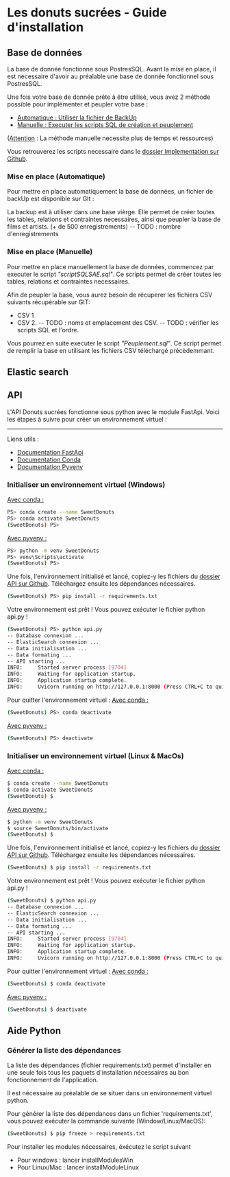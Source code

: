
# **Les donuts sucrées - Guide d'installation**

## Base de données
La base de donnée fonctionne sous PostresSQL.
Avant la mise en place, il est necessaire d'avoir au préalable une base de donnée fonctionnel sous PostresSQL.


Une fois votre base de donnée prête à être utilisé, vous avez 2 méthode possible pour implémenter et peupler votre base :
- [<u>Automatique</u> : Utiliser la fichier de BackUp](#mise-en-place-automatique) 
- [<u>Manuelle</u> : Executer les scripts SQL de création et peuplement](#mise-en-place-manuelle)

(<u>Attention</u> : La méthode manuelle necessite plus de temps et ressources)

Vous retrouverez les scripts necessaire dans le [dossier Implementation sur Github](https://github.com/8Paprika5/API_RecommandationSys/tree/main/Implementation).


### Mise en place (Automatique)
Pour mettre en place automatiquement la base de données, un fichier de backUp est disponible sur GIt : 

La backup est à utiliser dans une base vièrge. Elle permet de créer toutes les tables, relations et contraintes necessaires, ainsi que peupler la base de films et artists. (+ de 500 enregistrements)
-- TODO : nombre d'enregistrements


### Mise en place (Manuelle)
Pour mettre en place manuellement la base de données, commencez par executer le script _"scriptSQLSAE.sql"_. Ce scripts permet de créer toutes les tables, relations et contraintes necessaires.

Afin de peupler la base, vous aurez besoin de récuperer les fichiers CSV suivants récupérable sur GIT: 
- CSV 1
- CSV 2.
-- TODO : noms et emplacement des CSV.
-- TODO : vérifier les scripts SQL et l'ordre.

Vous pourrez en suite executer le script _"Peuplement.sql"_. Ce script permet de remplir la base en utilisant les fichiers CSV téléchargé précèdemmant.



## Elastic search

## API
L'API Donuts sucrées fonctionne sous python avec le module FastApi. Voici les étapes à suivre pour créer un environnement virtuel :

---

Liens utils :
- [Documentation FastApi](https://fastapi.tiangolo.com/)
- [Documentation Conda](https://conda.io/projects/conda/en/latest/user-guide/getting-started.html)
- [Documentation Pyvenv](https://docs.python.org/fr/3/library/venv.html)

### Initialiser un environnement virtuel (Windows)
<u>Avec conda :</u>
```sh
PS> conda create --name SweetDonuts
PS> conda activate SweetDonuts
(SweetDonuts) PS>
```

<u>Avec pyvenv :</u>
```sh
PS> python -m venv SweetDonuts
PS> venv\Scripts\activate
(SweetDonuts) PS>
```

Une fois, l'environnement initialisé et lancé, copiez-y les fichiers du [dossier API sur Github](https://github.com/8Paprika5/API_RecommandationSys/tree/main/API). Téléchargez ensuite les dépendances nécessaires.

```sh
(SweetDonuts) PS> pip install -r requirements.txt
```

Votre environnement est prêt ! Vous pouvez exécuter le fichier python api.py !
```sh
(SweetDonuts) PS> python api.py
-- Database connexion ...
-- ElasticSearch connexion ...
-- Data initialisation ...
-- Data formating ...
-- API starting ...
INFO:     Started server process [9704]
INFO:     Waiting for application startup.
INFO:     Application startup complete.
INFO:     Uvicorn running on http://127.0.0.1:8000 (Press CTRL+C to quit)
```

Pour quitter l'environnement virtuel : 
<u>Avec conda :</u>
```sh
(SweetDonuts) PS> conda deactivate
```

<u>Avec pyvenv :</u>
```sh
(SweetDonuts) PS> deactivate
```



### Initialiser un environnement virtuel (Linux & MacOs)
<u>Avec conda :</u>

```sh
$ conda create --name SweetDonuts
$ conda activate SweetDonuts
(SweetDonuts) $
```

<u>Avec pyvenv :</u>

```sh
$ python -m venv SweetDonuts
$ source SweetDonuts/bin/activate
(SweetDonuts) $
```

Une fois, l'environnement initialisé et lancé, copiez-y les fichiers du [dossier API sur Github](https://github.com/8Paprika5/API_RecommandationSys/tree/main/API). Téléchargez ensuite les dépendances nécessaires.

```sh
(SweetDonuts) $ pip install -r requirements.txt
```

Votre environnement est prêt ! Vous pouvez exécuter le fichier python api.py !
```sh
(SweetDonuts) $ python api.py
-- Database connexion ...
-- ElasticSearch connexion ...
-- Data initialisation ...
-- Data formating ...
-- API starting ...
INFO:     Started server process [9704]
INFO:     Waiting for application startup.
INFO:     Application startup complete.
INFO:     Uvicorn running on http://127.0.0.1:8000 (Press CTRL+C to quit)
```

Pour quitter l'environnement virtuel : 
<u>Avec conda :</u>

```sh
(SweetDonuts) $ conda deactivate
```

<u>Avec pyvenv :</u>

```sh
(SweetDonuts) $ deactivate
```








## Aide Python
### Générer la liste des dépendances 
La liste des dépendances (fichier requirements.txt) permet d'installer en une seule fois tous les paquets d'installation nécessaires au bon fonctionnement de l'application.

Il est nécessaire au préalable de se situer dans un environnement virtuel python.

Pour générer la liste des dépendances dans un fichier 'requirements.txt', vous pouvez exécuter la commande suivante (Window/Linux/MacOS):

```sh
(SweetDonuts) $ pip freeze > requirements.txt
```

Pour installer les modules nécessaires, éxécutez le script suivant
- Pour windows : lancer installModulesWin
- Pour Linux/Mac : lancer installModuleLinux